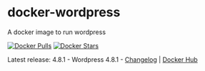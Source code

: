 # docker-wordpress
A docker image to run wordpress

[![Docker Pulls](https://img.shields.io/docker/pulls/osixia/wordpress.svg)][hub]
[![Docker Stars](https://img.shields.io/docker/stars/osixia/wordpress.svg)][hub]

[hub]: https://hub.docker.com/r/osixia/wordpress/

Latest release: 4.8.1 - Wordpress 4.8.1 -  [Changelog](CHANGELOG.md) | [Docker Hub](https://hub.docker.com/r/osixia/wordpress) 
